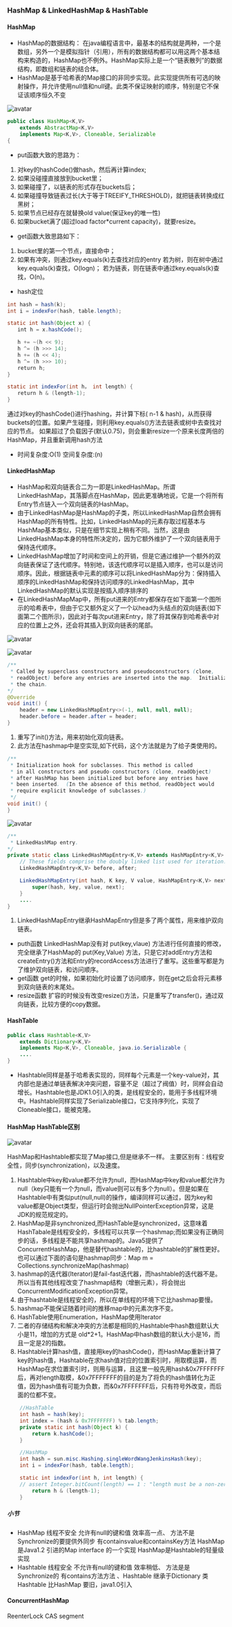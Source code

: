 ### HashMap & LinkedHashMap & HashTable

#### HashMap
-  HashMap的数据结构： 在java编程语言中，最基本的结构就是两种，一个是数组，另外一个是模拟指针（引用），所有的数据结构都可以用这两个基本结构来构造的，HashMap也不例外。HashMap实际上是一个“链表散列”的数据结构，即数组和链表的结合体。
- HashMap是基于哈希表的Map接口的非同步实现。此实现提供所有可选的映射操作，并允许使用null值和null键。此类不保证映射的顺序，特别是它不保证该顺序恒久不变

![avatar](./collection.png)

```java
public class HashMap<K,V>
    extends AbstractMap<K,V>
    implements Map<K,V>, Cloneable, Serializable
{
```

- put函数大致的思路为：
1. 对key的hashCode()做hash，然后再计算index;
2. 如果没碰撞直接放到bucket里；
3. 如果碰撞了，以链表的形式存在buckets后；
4. 如果碰撞导致链表过长(大于等于TREEIFY_THRESHOLD)，就把链表转换成红黑树；
5. 如果节点已经存在就替换old value(保证key的唯一性)
6. 如果bucket满了(超过load factor*current capacity)，就要resize。
- get函数大致思路如下：
1. bucket里的第一个节点，直接命中；
2. 如果有冲突，则通过key.equals(k)去查找对应的entry
若为树，则在树中通过key.equals(k)查找，O(logn)；
若为链表，则在链表中通过key.equals(k)查找，O(n)。

- hash定位
```java
int hash = hash(k);
int i = indexFor(hash, table.length);

static int hash(Object x) {
　　int h = x.hashCode();

　　h += ~(h << 9);
　　h ^= (h >>> 14);
　　h += (h << 4);
　　h ^= (h >>> 10);
　　return h;
}

static int indexFor(int h， int length) {
　　return h & (length-1);
}
```
通过对key的hashCode()进行hashing，并计算下标( n-1 & hash)，从而获得buckets的位置。如果产生碰撞，则利用key.equals()方法去链表或树中去查找对应的节点。
如果超过了负载因子(默认0.75)，则会重新resize一个原来长度两倍的HashMap，并且重新调用hash方法
- 时间复杂度:O(1)  空间复杂度:(n)


#### LinkedHashMap
- HashMap和双向链表合二为一即是LinkedHashMap。所谓LinkedHashMap，其落脚点在HashMap，因此更准确地说，它是一个将所有Entry节点链入一个双向链表的HashMap。
- 由于LinkedHashMap是HashMap的子类，所以LinkedHashMap自然会拥有HashMap的所有特性。比如，LinkedHashMap的元素存取过程基本与HashMap基本类似，只是在细节实现上稍有不同。当然，这是由LinkedHashMap本身的特性所决定的，因为它额外维护了一个双向链表用于保持迭代顺序。
- LinkedHashMap增加了时间和空间上的开销，但是它通过维护一个额外的双向链表保证了迭代顺序。特别地，该迭代顺序可以是插入顺序，也可以是访问顺序。因此，根据链表中元素的顺序可以将LinkedHashMap分为：保持插入顺序的LinkedHashMap和保持访问顺序的LinkedHashMap，其中LinkedHashMap的默认实现是按插入顺序排序的
- 在LinkedHashMapMap中，所有put进来的Entry都保存在如下面第一个图所示的哈希表中，但由于它又额外定义了一个以head为头结点的双向链表(如下面第二个图所示)，因此对于每次put进来Entry，除了将其保存到哈希表中对应的位置上之外，还会将其插入到双向链表的尾部。


![avatar](./LinkedHashMap.png)

![avatar](./linkedhashmap1.png)
```java
/**
 * Called by superclass constructors and pseudoconstructors (clone,
 * readObject) before any entries are inserted into the map.  Initializes
 * the chain.
*/
@Override
void init() {
    header = new LinkedHashMapEntry<>(-1, null, null, null);
    header.before = header.after = header;
}
```
1. 重写了init()方法，用来初始化双向链表。
2. 此方法在hashmap中是空实现,如下代码，这个方法就是为了给子类使用的。
```java 
/**
 * Initialization hook for subclasses. This method is called
 * in all constructors and pseudo-constructors (clone, readObject)
 * after HashMap has been initialized but before any entries have
 * been inserted.  (In the absence of this method, readObject would
 * require explicit knowledge of subclasses.)
 */
void init() {
}
```


![avatar](./linkedhashmap2.png)
```java
/**
 * LinkedHashMap entry.
*/
private static class LinkedHashMapEntry<K,V> extends HashMapEntry<K,V> {
    // These fields comprise the doubly linked list used for iteration.
    LinkedHashMapEntry<K,V> before, after;

    LinkedHashMapEntry(int hash, K key, V value, HashMapEntry<K,V> next) {
        super(hash, key, value, next);
    }
    ....
}
```
1. LinkedHashMapEntry继承HashMapEntry但是多了两个属性，用来维护双向链表。

- puth函数
 LinkedHashMap没有对 put(key,vlaue) 方法进行任何直接的修改，完全继承了HashMap的 put(Key,Value) 方法，只是它对addEntry方法和createEntry()方法和Entry的recordAccess方法进行了重写。这些重写都是为了维护双向链表，和访问顺序。
- get函数
 get的时候，如果初始化时设置了访问顺序，则在get之后会将元素移到双向链表的末尾处。
- resize函数
 扩容的时候没有改变resize()方法，只是重写了transfer()，通过双向链表，比较方便的copy数据。

#### HashTable

```java 
public class Hashtable<K,V>
    extends Dictionary<K,V>
    implements Map<K,V>, Cloneable, java.io.Serializable {
    ....
}
```
- Hashtable同样是基于哈希表实现的，同样每个元素是一个key-value对，其内部也是通过单链表解决冲突问题，容量不足（超过了阀值）时，同样会自动增长。Hashtable也是JDK1.0引入的类，是线程安全的，能用于多线程环境中。Hashtable同样实现了Serializable接口，它支持序列化，实现了Cloneable接口，能被克隆。

   
#### HashMap HashTable区别

![avatar](./hashtable.png)

HashMap和Hashtable都实现了Map接口,但是继承不一样。
主要区别有：线程安全性，同步(synchronization)，以及速度。

1. Hashtable中key和value都不允许为null，而HashMap中key和value都允许为null（key只能有一个为null，而value则可以有多个为null）。但是如果在Hashtable中有类似put(null,null)的操作，编译同样可以通过，因为key和value都是Object类型，但运行时会抛出NullPointerException异常，这是JDK的规范规定的。
2. HashMap是非synchronized,而HashTable是synchronized，这意味着HashTabale是线程安全的，多线程可以共享一个hashmap;而如果没有正确同步的话，多线程是不能共享hashmap的。Java5提供了ConcurrentHashMap，他是替代hashtable的，比hashtable的扩展性更好。也可以通过下面的语句是hashmap同步：Map m = Collections.synchronizeMap(hashmap)
3. hashmap的迭代器(Iterator)是fail-fast迭代器，而hashtable的迭代器不是。所以当有其他线程改变了hashmap结构（增删元素），将会抛出ConcurrentModificationException异常。
4. 由于hashtable是线程安全的，所以在单线程的环境下它比hashmap要慢。
5. hashmap不能保证随着时间的推移map中的元素次序不变。
6. HashTable使用Enumeration，HashMap使用Iterator
7. 二者的存储结构和解决冲突的方法都是相同的,Hashtable中hash数组默认大小是11，增加的方式是 old*2+1。HashMap中hash数组的默认大小是16，而且一定是2的指数。
8. Hashtable计算hash值，直接用key的hashCode()，而HashMap重新计算了key的hash值，Hashtable在求hash值对应的位置索引时，用取模运算，而HashMap在求位置索引时，则用与运算，且这里一般先用hash&0x7FFFFFFF后，再对length取模，&0x7FFFFFFF的目的是为了将负的hash值转化为正值，因为hash值有可能为负数，而&0x7FFFFFFF后，只有符号外改变，而后面的位都不变。

```java
    //HashTable
    int hash = hash(key);
    int index = (hash & 0x7FFFFFFF) % tab.length;
    private static int hash(Object k) {
        return k.hashCode();
    }

    //HashMap
    int hash = sun.misc.Hashing.singleWordWangJenkinsHash(key);
    int i = indexFor(hash, table.length);

    static int indexFor(int h, int length) {
    // assert Integer.bitCount(length) == 1 : "length must be a non-zero power of 2";
        return h & (length-1);
    }
```
##### 小节

- HashMap	线程不安全	允许有null的键和值	效率高一点、	方法不是Synchronize的要提供外同步	有containsvalue和containsKey方法	HashMap 是Java1.2 引进的Map interface 的一个实现
HashMap是Hashtable的轻量级实现
- Hashtable	线程安全	不允许有null的键和值	效率稍低、	方法是是Synchronize的	有contains方法方法	、Hashtable 继承于Dictionary 类	Hashtable 比HashMap 要旧，java1.0引入

#### ConcurrentHashMap
ReenterLock  CAS segment